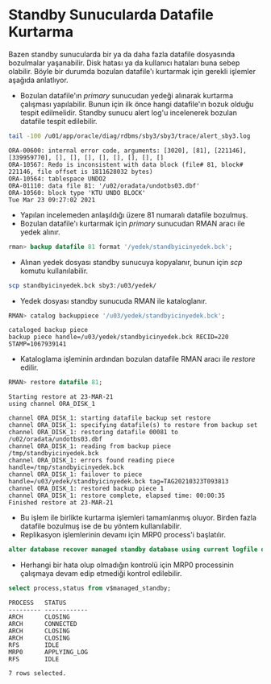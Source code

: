 
# Standby Sunucularda Datafile Kurtarma

 Bazen standby sunucularda bir ya da daha fazla datafile dosyasında bozulmalar yaşanabilir. Disk hatası ya da kullanıcı hataları buna sebep olabilir. Böyle bir durumda
 bozulan datafile'ı kurtarmak için gerekli işlemler aşağıda anlatlıyor.
 
- Bozulan datafile'ın _primary_ sunucudan yedeği alınarak kurtarma çalışması yapılabilir. Bunun için ilk önce hangi datafile'ın bozuk olduğu tespit edilmelidir.
  Standby sunucu alert log'u incelenerek bozulan datafile tespit edilebilir.

```sh
tail -100 /u01/app/oracle/diag/rdbms/sby3/sby3/trace/alert_sby3.log
```
```
ORA-00600: internal error code, arguments: [3020], [81], [221146], [339959770], [], [], [], [], [], [], [], []
ORA-10567: Redo is inconsistent with data block (file# 81, block# 221146, file offset is 1811628032 bytes)
ORA-10564: tablespace UNDO2
ORA-01110: data file 81: '/u02/oradata/undotbs03.dbf'
ORA-10560: block type 'KTU UNDO BLOCK'
Tue Mar 23 09:27:02 2021
```


- Yapılan incelemeden anlaşıldığı üzere 81 numaralı datafile bozulmuş.
- Bozulan datafile'ı kurtarmak için _primary_ sunucudan RMAN aracı ile yedek alınır.

```sql
rman> backup datafile 81 format '/yedek/standbyicinyedek.bck';
```


- Alınan yedek dosyası standby sunucuya kopyalanır, bunun için _scp_ komutu kullanılabilir.

```sh
scp standbyicinyedek.bck sby3:/u03/yedek/
```


- Yedek dosyası standby sunucuda RMAN ile kataloglanır.

```sql
RMAN> catalog backuppiece '/u03/yedek/standbyicinyedek.bck';
```
```
cataloged backup piece
backup piece handle=/u03/yedek/standbyicinyedek.bck RECID=220 STAMP=1067939141
```


- Kataloglama işleminin ardından bozulan datafile RMAN aracı ile _restore_ edilir.

```sql
RMAN> restore datafile 81;
```
```
Starting restore at 23-MAR-21
using channel ORA_DISK_1

channel ORA_DISK_1: starting datafile backup set restore
channel ORA_DISK_1: specifying datafile(s) to restore from backup set
channel ORA_DISK_1: restoring datafile 00081 to /u02/oradata/undotbs03.dbf
channel ORA_DISK_1: reading from backup piece /tmp/standbyicinyedek.bck
channel ORA_DISK_1: errors found reading piece handle=/tmp/standbyicinyedek.bck
channel ORA_DISK_1: failover to piece handle=/u03/yedek/standbyicinyedek.bck tag=TAG20210323T093813
channel ORA_DISK_1: restored backup piece 1
channel ORA_DISK_1: restore complete, elapsed time: 00:00:35
Finished restore at 23-MAR-21
```


- Bu işlem ile birlikte kurtarma işlemleri tamamlanmış oluyor. Birden fazla datafile bozulmuş ise de bu yöntem kullanılabilir. 
- Replikasyon işlemlerinin devamı için MRP0 process'i başlatılır.

```sql
alter database recover managed standby database using current logfile disconnect;
```


- Herhangi bir hata olup olmadığın kontrolü için MRP0 processinin çalışmaya devam edip etmediği kontrol edilebilir.

```sql
select process,status from v$managed_standby;
```
```
PROCESS   STATUS
--------- ------------
ARCH      CLOSING
ARCH      CONNECTED
ARCH      CLOSING
ARCH      CLOSING
RFS       IDLE
MRP0      APPLYING_LOG
RFS       IDLE

7 rows selected.
```
